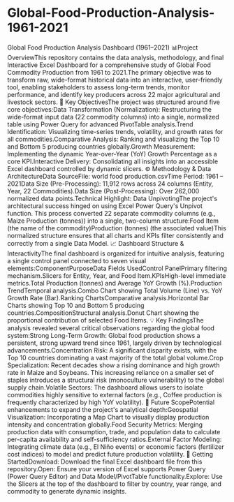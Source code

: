 # Global-Food-Production-Analysis-1961-2021
Global Food Production Analysis Dashboard (1961–2021)
📊Project OverviewThis repository contains the data analysis, methodology, and final Interactive Excel Dashboard for a comprehensive study of Global Food Commodity Production from 1961 to 2021.The primary objective was to transform raw, wide-format historical data into an interactive, user-friendly tool, enabling stakeholders to assess long-term trends, monitor performance, and identify key producers across 22 major agricultural and livestock sectors.
🚀 Key ObjectivesThe project was structured around five core objectives:Data Transformation (Normalization): Restructuring the wide-format input data (22 commodity columns) into a single, normalized table using Power Query for advanced PivotTable analysis.Trend Identification: Visualizing time-series trends, volatility, and growth rates for all commodities.Comparative Analysis: Ranking and visualizing the Top 10 and Bottom 5 producing countries globally.Growth Measurement: Implementing the dynamic Year-over-Year (YoY) Growth Percentage as a core KPI.Interactive Delivery: Consolidating all insights into an accessible Excel dashboard controlled by dynamic slicers.
⚙️ Methodology & Data ArchitectureData SourceFile: world food production.csvTime Period: 1961 – 2021Data Size (Pre-Processing): 11,912 rows across 24 columns (Entity, Year, 22 Commodities).Data Size (Post-Processing): Over 262,000 normalized data points.Technical Highlight: Data UnpivotingThe project's architectural success hinged on using Excel Power Query's Unpivot function. This process converted 22 separate commodity columns (e.g., Maize Production (tonnes)) into a single, two-column structure:Food Item (the name of the commodity)Production (tonnes) (the associated value)This normalized structure ensures that all charts and KPIs filter consistently and correctly from a single Data Model.
📈 Dashboard Structure & InteractivityThe final dashboard is organized for intuitive analysis, featuring a single control panel connected to seven visual elements:ComponentPurposeData Fields UsedControl PanelPrimary filtering mechanism.Slicers for Entity, Year, and Food Item.KPIsHigh-level immediate metrics.Total Production (tonnes) and Average YoY Growth (%).Production TrendTemporal analysis.Combo Chart showing Total Volume (Line) vs. YoY Growth Rate (Bar).Ranking ChartsComparative analysis.Horizontal Bar Charts showing Top 10 and Bottom 5 producing countries.CompositionStructural analysis.Donut Chart showing the proportional contribution of selected Food Items.
💡 Key FindingsThe analysis revealed several critical observations regarding the global food system:Strong Long-Term Growth: Global food production shows a persistent, strong upward trend since 1961, largely driven by technological advancements.Concentration Risk: A significant disparity exists, with the Top 10 countries dominating a vast majority of the total global volume.Crop Specialization: Recent decades show a rising dominance and high growth rate in Maize and Soybeans. This increasing reliance on a smaller set of staples introduces a structural risk (monoculture vulnerability) to the global supply chain.Volatile Sectors: The dashboard allows users to isolate commodities highly sensitive to external factors (e.g., Coffee production is frequently characterized by high YoY volatility).
🔭 Future ScopePotential enhancements to expand the project's analytical depth:Geospatial Visualization: Incorporating a Map Chart to visually display production intensity and concentration globally.Food Security Metrics: Merging production data with consumption, trade, and population data to calculate per-capita availability and self-sufficiency ratios.External Factor Modeling: Integrating climate data (e.g., El Niño events) or economic factors (fertilizer cost indices) to model and predict future production volatility.
🔗 Getting StartedDownload: Download the final Excel dashboard file from this repository.Open: Ensure your version of Excel supports Power Query (Power Query Editor) and Data Model/PivotTable functionality.Explore: Use the Slicers at the top of the dashboard to filter by country, year range, and commodity to generate dynamic insights.
